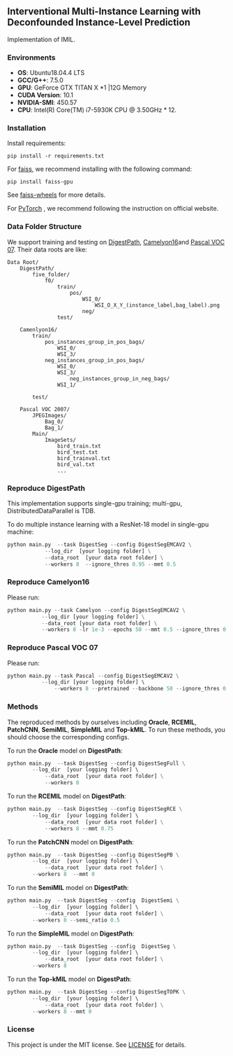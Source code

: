 ## Interventional Multi-Instance Learning with Deconfounded Instance-Level Prediction

Implementation of IMIL.

### Environments

- **OS**: Ubuntu18.04.4 LTS
- **GCC/G++**: 7.5.0
- **GPU**: GeForce GTX TITAN X *1 |12G Memory
- **CUDA Version**: 10.1
- **NVIDIA-SMI**: 450.57
- **CPU**: Intel(R) Core(TM) i7-5930K CPU @ 3.50GHz * 12.

### Installation

Install requirements:
```
pip install -r requirements.txt
```

For [faiss](https://github.com/facebookresearch/faiss), we recommend installing with the following command:

```
pip install faiss-gpu
```

See [faiss-wheels](https://github.com/kyamagu/faiss-wheels) for more details.

For [PyTorch](https://pytorch.org/) , we recommend following the instruction on official website.

### Data Folder Structure

We support training and testing on [DigestPath](https://digestpath2019.grand-challenge.org/), [Camelyon16](https://camelyon16.grand-challenge.org/)and [Pascal VOC 07](http://host.robots.ox.ac.uk/pascal/VOC/voc2007/). Their data roots are like:

```
Data Root/
	DigestPath/
		five_folder/
			f0/
				train/
					pos/
						WSI_0/
							WSI_O_X_Y_(instance_label,bag_label).png
				        neg/
				test/
            	
	Camenlyon16/
		train/
			pos_instances_group_in_pos_bags/
				WSI_0/
				WSI_3/
   		 	neg_instances_group_in_pos_bags/
				WSI_0/
				WSI_3/
            		neg_instances_group_in_neg_bags/
				WSI_1/
                
		test/
		
	Pascal VOC 2007/
		JPEGImages/
		    Bag_0/
		    Bag_1/
		Main/
			ImageSets/
				bird_train.txt
				bird_test.txt
				bird_trainval.txt
				bird_val.txt
				...
```

### Reproduce DigestPath

This implementation supports single-gpu training; multi-gpu, DistributedDataParallel is  TDB.

To do multiple instance learning with a ResNet-18 model  in single-gpu machine:
```python
python main.py  --task DigestSeg --config DigestSegEMCAV2 \
	        --log_dir  [your logging folder] \
	        --data_root  [your data root folder] \
	        --workers 8  --ignore_thres 0.95 --mmt 0.5 
```
### Reproduce Camelyon16

Please run:

```python
python main.py --task Camelyon --config DigestSegEMCAV2 \
	       --log_dir [your logging folder] \
	       --data_root [your data root folder] \
	       --workers 8 -lr 1e-3 --epochs 50 --mmt 0.5 --ignore_thres 0.95 
```

### Reproduce Pascal VOC 07

Please run:

```python
python main.py --task Pascal --config DigestSegEMCAV2 \
	       --log_dir [your logging folder] \ 
               --workers 8 --pretrained --backbone 50 --ignore_thres 0.95 --mmt 0.5
```




### Methods

The reproduced methods by ourselves including **Oracle**, **RCEMIL**, **PatchCNN**, **SemiMIL**, **SimpleMIL** and **Top-kMIL**. To run these methods, you should choose the corresponding configs.

To run the **Oracle** model on **DigestPath**:

```python
python main.py  --task DigestSeg --config DigestSegFull \
		--log_dir  [your logging folder] \  
	        --data_root  [your data root folder] \
	        --workers 8 
```

To  run the **RCEMIL** model on **DigestPath**:

```python
python main.py  --task DigestSeg --config DigestSegRCE \
		--log_dir  [your logging folder] \  
	        --data_root  [your data root folder] \
	        --workers 8 --mmt 0.75 
```

To  run the **PatchCNN** model on **DigestPath**:

```python
python main.py  --task DigestSeg --config DigestSegPB \
		--log_dir  [your logging folder] \  
	        --data_root  [your data root folder] \
		--workers 8  --mmt 0 
```

To  run the **SemiMIL** model on **DigestPath**:

```python
python main.py  --task DigestSeg --config  DigestSemi \
		--log_dir  [your logging folder] \  
	        --data_root  [your data root folder] \
		--workers 8 --semi_ratio 0.5
```

To  run the **SimpleMIL** model on **DigestPath**:

```python
python main.py  --task DigestSeg --config  DigestSeg \
		--log_dir  [your logging folder] \  
	        --data_root  [your data root folder] \
		--workers 8 
```

To  run the **Top-kMIL** model on **DigestPath**:

```python
python main.py  --task DigestSeg --config DigestSegTOPK \
		--log_dir  [your logging folder] \  
	        --data_root  [your data root folder] \
		--workers 8 --mmt 0 
```




### License

This project is under the MIT license. See [LICENSE](LICENSE) for details.



